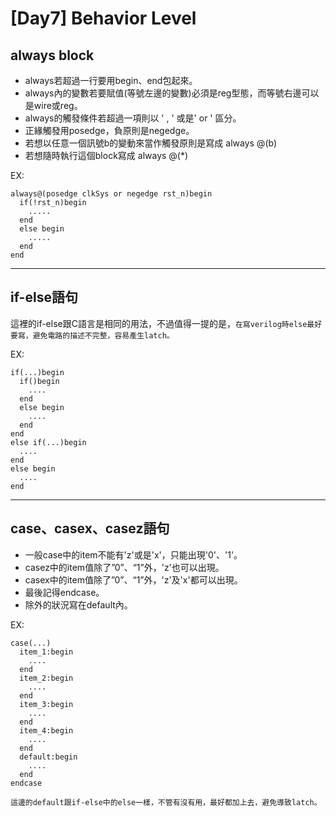 
# [Day7] Behavior Level
## always block
- always若超過一行要用begin、end包起來。
- always內的變數若要賦值(等號左邊的變數)必須是reg型態，而等號右邊可以是wire或reg。
- always的觸發條件若超過一項則以 ' , ' 或是' or '  區分。
- 正緣觸發用posedge，負原則是negedge。
- 若想以任意一個訊號b的變動來當作觸發原則是寫成 always @(b)
- 若想隨時執行這個block寫成 always @(*)

EX:
```
always@(posedge clkSys or negedge rst_n)begin
  if(!rst_n)begin
    .....
  end
  else begin
    .....
  end
end

```
---

## if-else語句
這裡的if-else跟C語言是相同的用法，不過值得一提的是，`在寫verilog時else最好要寫，避免電路的描述不完整，容易產生latch。`

EX:
```
if(...)begin
  if()begin
    ....
  end
  else begin
    ....
  end
end
else if(...)begin
  ....
end
else begin
  ....
end
```

---

## case、casex、casez語句
- 一般case中的item不能有'z'或是'x'，只能出現'0'、'1'。
- casez中的item值除了”0”、“1”外，'z'也可以出現。
- casex中的item值除了”0”、“1”外，'z'及'x'都可以出現。
- 最後記得endcase。
- 除外的狀況寫在default內。

EX:
```
case(...)
  item_1:begin
    ....
  end
  item_2:begin
    ....
  end
  item_3:begin
    ....
  end
  item_4:begin
    ....
  end
  default:begin
    ....
  end
endcase
```

`這邊的default跟if-else中的else一樣，不管有沒有用，最好都加上去，避免導致latch。`
